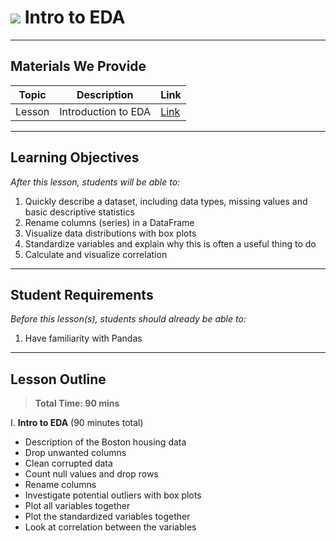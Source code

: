 # ![](https://ga-dash.s3.amazonaws.com/production/assets/logo-9f88ae6c9c3871690e33280fcf557f33.png) Intro to EDA

---

## Materials We Provide


| Topic | Description | Link |
| --- | --- | --- |
| Lesson | Introduction to EDA | [Link](./starter-code.ipynb)|

---

## Learning Objectives

*After this lesson, students will be able to:*

1. Quickly describe a dataset, including data types, missing values and basic descriptive statistics
2. Rename columns (series) in a DataFrame
3. Visualize data distributions with box plots
4. Standardize variables and explain why this is often a useful thing to do
5. Calculate and visualize correlation


---

## Student Requirements

*Before this lesson(s), students should already be able to:*

1. Have familiarity with Pandas

---

## Lesson Outline

> **Total Time: 90 mins**

I. **Intro to EDA** (90 minutes total)
- Description of the Boston housing data
- Drop unwanted columns
- Clean corrupted data
- Count null values and drop rows
- Rename columns
- Investigate potential outliers with box plots
- Plot all variables together
- Plot the standardized variables together
- Look at correlation between the variables
